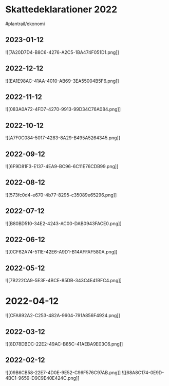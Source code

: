 # Skattedeklarationer 2022	
#plantrail/ekonomi

## 2023-01-12
![[7A20D7D4-B8C6-4276-A2C5-1BA474F051D1.png]]


## 2022-12-12
![[EA1E98AC-41AA-4010-AB69-3EA55004B5F6.png]]


## 2022-11-12
![[083A0A72-4FD7-4270-9913-99D34C76A084.png]]

## 2022-10-12
![[A7F0C084-5017-4283-8A29-B495A5264345.png]]


## 2022-09-12
![[6F9D81F3-E137-4EA9-BC96-6C11E76CDB99.png]]

## 2022-08-12
![[573fc0d4-e670-4b77-8295-c35089e65296.png]]


## 2022-07-12
![[B80BD510-34E2-4243-AC00-DAB0943FACE0.png]]


## 2022-06-12
![[0CF62A74-511E-42E6-A9D1-B14AFFAF580A.png]]



## 2022-05-12
![[7B222CA9-5E3F-4BCE-85DB-343C4E41BFC4.png]]

# 2022-04-12
![[CFA892A2-C253-482A-9604-791A856F4924.png]]

## 2022-03-12
![[8D78DBDC-22E2-49AC-B85C-41AEBA9E03C6.png]]

## 2022-02-12
![[09B6CB58-22E7-4D0E-9E52-C96F576C97AB.png]]
![[68A8C174-0E9D-4BC1-9659-D9C9E40E424C.png]]

